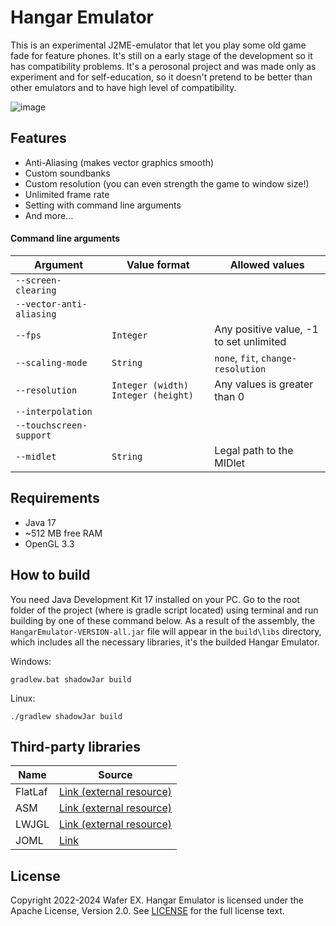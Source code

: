 # Hangar Emulator
This is an experimental J2ME-emulator that let you play some old game fade for feature phones. It's still on a early stage of the development so it has compatibility problems. It's a perosonal project and was made only as experiment and for self-education, so it doesn't pretend to be better than other emulators and to have high level of compatibility.

![image](https://github.com/Wafer-EX/HangarEmulator/assets/76843479/551cb966-a0d7-4294-b67e-dfa95a0dbe87)


## Features
- Anti-Aliasing (makes vector graphics smooth)
- Custom soundbanks
- Custom resolution (you can even strength the game to window size!)
- Unlimited frame rate
- Setting with command line arguments
- And more...

#### Command line arguments
| Argument                 | Value format                         | Allowed values                          |
|--------------------------|--------------------------------------|-----------------------------------------|
| `--screen-clearing`      |                                      |                                         |
| `--vector-anti-aliasing` |                                      |                                         |
| `--fps`                  | `Integer`                            | Any positive value, -1 to set unlimited |
| `--scaling-mode`         | `String`                             | `none`, `fit`, `change-resolution`      |
| `--resolution`           | `Integer (width)` `Integer (height)` | Any values is greater than 0            |
| `--interpolation`        |                                      |                                         |
| `--touchscreen-support`  |                                      |                                         |
| `--midlet`               | `String`                             | Legal path to the MIDlet                |

## Requirements
- Java 17
- ~512 MB free RAM
- OpenGL 3.3
## How to build
You need Java Development Kit 17 installed on your PC. Go to the root folder of the project (where is gradle script located) using terminal and run building by one of these command below. As a result of the assembly, the `HangarEmulator-VERSION-all.jar` file will appear in the `build\libs` directory, which includes all the necessary libraries, it's the builded Hangar Emulator.

Windows:
```
gradlew.bat shadowJar build
```
Linux:
```
./gradlew shadowJar build
```
## Third-party libraries
| Name    | Source                                                       |
|---------|--------------------------------------------------------------|
| FlatLaf | [Link (external resource)](https://www.formdev.com/flatlaf/) |
| ASM     | [Link (external resource)](https://asm.ow2.io/)              |
| LWJGL   | [Link (external resource)](https://www.lwjgl.org/)           |
| JOML    | [Link](https://github.com/JOML-CI/JOML)                      |
## License
Copyright 2022-2024 Wafer EX. Hangar Emulator is licensed under the Apache License, Version 2.0. See [LICENSE](LICENSE) for the full license text.
